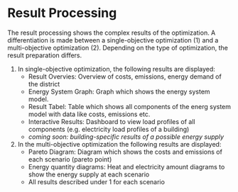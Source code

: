 # Result Processing
The result processing shows the complex results of the optimization. A differentiation is made between a single-objective optimization (1) and a multi-objective optimization (2). Depending on the type of optimization, the result preparation differs. 
1. In single-objective optimization, the following results are displayed:
    - Result Overvies: Overview of costs, emissions, energy demand of the district
    - Energy System Graph: Graph which shows the energy system model.
    - Result Tabel: Table which shows all components of the energ system model with data like costs, emissions etc.
    - Interactive Results: Dashboard to view load profiles of all components (e.g. electricity load profiles of a building)
    - *coming soon: building-specific results of a possible energy supply*
2. In the multi-objective optimization the following results are displayed:
    - Pareto Diagram: Diagram which shows the costs and emissions of each scenario (pareto point)
    - Energy quantity diagrams: Heat and electricity amount diagrams to show the energy supply at each scenario 
    - All results described under 1 for each scenario





